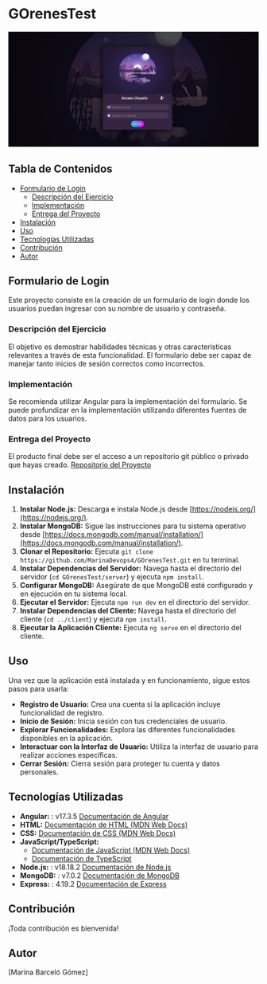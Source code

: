 # GOrenesTest
![alt text](image.png)

## Tabla de Contenidos

- [Formulario de Login](#formulario-de-login)
  - [Descripción del Ejercicio](#descripción-del-ejercicio)
  - [Implementación](#implementación)
  - [Entrega del Proyecto](#entrega-del-proyecto)
- [Instalación](#instalación)
- [Uso](#uso)
- [Tecnologías Utilizadas](#tecnologías-utilizadas)
- [Contribución](#contribución)
- [Autor](#autor)

## Formulario de Login

Este proyecto consiste en la creación de un formulario de login donde los usuarios puedan ingresar con su nombre de usuario y contraseña.

### Descripción del Ejercicio

El objetivo es demostrar habilidades técnicas y otras características relevantes a través de esta funcionalidad. El formulario debe ser capaz de manejar tanto inicios de sesión correctos como incorrectos.

### Implementación

Se recomienda utilizar Angular para la implementación del formulario. Se puede profundizar en la implementación utilizando diferentes fuentes de datos para los usuarios.

### Entrega del Proyecto

El producto final debe ser el acceso a un repositorio git público o privado que hayas creado. [Repositorio del Proyecto](https://github.com/MarinaDevops4/GOrenesTest)

## Instalación

1. **Instalar Node.js:** Descarga e instala Node.js desde [https://nodejs.org/](https://nodejs.org/).
2. **Instalar MongoDB:** Sigue las instrucciones para tu sistema operativo desde [https://docs.mongodb.com/manual/installation/](https://docs.mongodb.com/manual/installation/).
3. **Clonar el Repositorio:** Ejecuta `git clone https://github.com/MarinaDevops4/GOrenesTest.git` en tu terminal.
4. **Instalar Dependencias del Servidor:** Navega hasta el directorio del servidor (`cd GOrenesTest/server`) y ejecuta `npm install`.
5. **Configurar MongoDB:** Asegúrate de que MongoDB esté configurado y en ejecución en tu sistema local.
6. **Ejecutar el Servidor:** Ejecuta `npm run dev` en el directorio del servidor.
7. **Instalar Dependencias del Cliente:** Navega hasta el directorio del cliente (`cd ../client`) y ejecuta `npm install`.
8. **Ejecutar la Aplicación Cliente:** Ejecuta `ng serve` en el directorio del cliente.

## Uso

Una vez que la aplicación está instalada y en funcionamiento, sigue estos pasos para usarla:

- **Registro de Usuario:** Crea una cuenta si la aplicación incluye funcionalidad de registro.
- **Inicio de Sesión:** Inicia sesión con tus credenciales de usuario.
- **Explorar Funcionalidades:** Explora las diferentes funcionalidades disponibles en la aplicación.
- **Interactuar con la Interfaz de Usuario:** Utiliza la interfaz de usuario para realizar acciones específicas.
- **Cerrar Sesión:** Cierra sesión para proteger tu cuenta y datos personales.

## Tecnologías Utilizadas

- **Angular:** : v17.3.5 [Documentación de Angular](https://angular.io/docs)
- **HTML:** [Documentación de HTML (MDN Web Docs)](https://developer.mozilla.org/en-US/docs/Web/HTML)
- **CSS:** [Documentación de CSS (MDN Web Docs)](https://developer.mozilla.org/en-US/docs/Web/CSS)
- **JavaScript/TypeScript:** 
  - [Documentación de JavaScript (MDN Web Docs)](https://developer.mozilla.org/en-US/docs/Web/JavaScript)
  - [Documentación de TypeScript](https://www.typescriptlang.org/docs/)
- **Node.js:** : v18.18.2 [Documentación de Node.js](https://nodejs.org/docs/latest-v16.x/api/)
- **MongoDB:** : v7.0.2 [Documentación de MongoDB](https://docs.mongodb.com/)
- **Express:** : 4.19.2 [Documentación de Express](https://expressjs.com/en/4x/api.html)


## Contribución

¡Toda contribución es bienvenida!

## Autor

[Marina Barceló Gómez]
